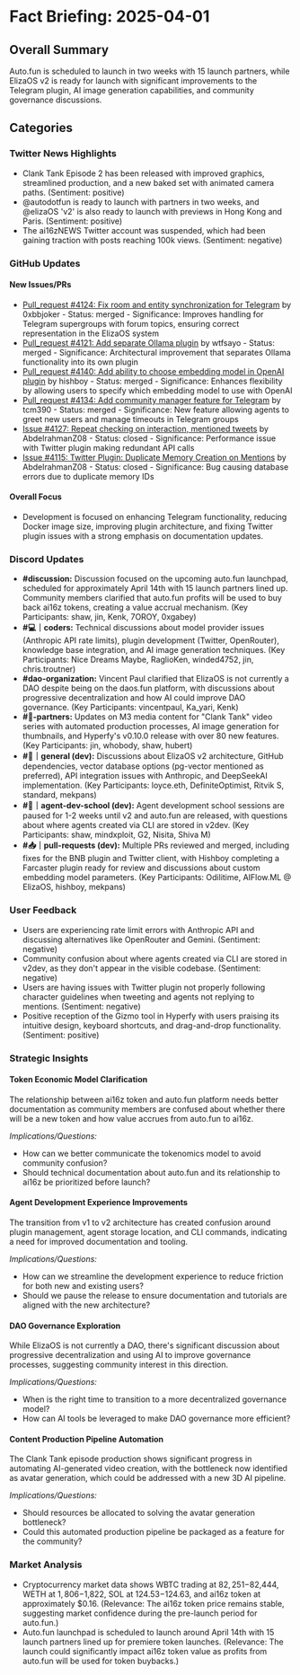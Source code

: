 # Fact Briefing: 2025-04-01

## Overall Summary
Auto.fun is scheduled to launch in two weeks with 15 launch partners, while ElizaOS v2 is ready for launch with significant improvements to the Telegram plugin, AI image generation capabilities, and community governance discussions.

## Categories

### Twitter News Highlights
- Clank Tank Episode 2 has been released with improved graphics, streamlined production, and a new baked set with animated camera paths. (Sentiment: positive)
- @autodotfun is ready to launch with partners in two weeks, and @elizaOS 'v2' is also ready to launch with previews in Hong Kong and Paris. (Sentiment: positive)
- The ai16zNEWS Twitter account was suspended, which had been gaining traction with posts reaching 100k views. (Sentiment: negative)

### GitHub Updates

#### New Issues/PRs
- [Pull_request #4124: Fix room and entity synchronization for Telegram](https://github.com/elizaOS/eliza/pull/4124) by 0xbbjoker - Status: merged - Significance: Improves handling for Telegram supergroups with forum topics, ensuring correct representation in the ElizaOS system
- [Pull_request #4121: Add separate Ollama plugin](https://github.com/elizaOS/eliza/pull/4121) by wtfsayo - Status: merged - Significance: Architectural improvement that separates Ollama functionality into its own plugin
- [Pull_request #4140: Add ability to choose embedding model in OpenAI plugin](https://github.com/elizaOS/eliza/pull/4140) by hishboy - Status: merged - Significance: Enhances flexibility by allowing users to specify which embedding model to use with OpenAI
- [Pull_request #4134: Add community manager feature for Telegram](https://github.com/elizaOS/eliza/pull/4134) by tcm390 - Status: merged - Significance: New feature allowing agents to greet new users and manage timeouts in Telegram groups
- [Issue #4127: Repeat checking on interaction, mentioned tweets](https://github.com/elizaOS/eliza/issues/4127) by AbdelrahmanZ08 - Status: closed - Significance: Performance issue with Twitter plugin making redundant API calls
- [Issue #4115: Twitter Plugin: Duplicate Memory Creation on Mentions](https://github.com/elizaOS/eliza/issues/4115) by AbdelrahmanZ08 - Status: closed - Significance: Bug causing database errors due to duplicate memory IDs

#### Overall Focus
- Development is focused on enhancing Telegram functionality, reducing Docker image size, improving plugin architecture, and fixing Twitter plugin issues with a strong emphasis on documentation updates.

### Discord Updates
- **#discussion:** Discussion focused on the upcoming auto.fun launchpad, scheduled for approximately April 14th with 15 launch partners lined up. Community members clarified that auto.fun profits will be used to buy back ai16z tokens, creating a value accrual mechanism. (Key Participants: shaw, jin, Kenk, 7OROY, 0xgabey)
- **#💻｜coders:** Technical discussions about model provider issues (Anthropic API rate limits), plugin development (Twitter, OpenRouter), knowledge base integration, and AI image generation techniques. (Key Participants: Nice Dreams Maybe, RaglioKen, winded4752, jin, chris.troutner)
- **#dao-organization:** Vincent Paul clarified that ElizaOS is not currently a DAO despite being on the daos.fun platform, with discussions about progressive decentralization and how AI could improve DAO governance. (Key Participants: vincentpaul, Ka_yari, Kenk)
- **#🥇-partners:** Updates on M3 media content for "Clank Tank" video series with automated production processes, AI image generation for thumbnails, and Hyperfy's v0.10.0 release with over 80 new features. (Key Participants: jin, whobody, shaw, hubert)
- **#💬｜general (dev):** Discussions about ElizaOS v2 architecture, GitHub dependencies, vector database options (pg-vector mentioned as preferred), API integration issues with Anthropic, and DeepSeekAI implementation. (Key Participants: loyce.eth, DefiniteOptimist, Ritvik S, standard, mekpans)
- **#🤖｜agent-dev-school (dev):** Agent development school sessions are paused for 1-2 weeks until v2 and auto.fun are released, with questions about where agents created via CLI are stored in v2dev. (Key Participants: shaw, mindxploit, G2, Nisita, Shiva M)
- **#📥｜pull-requests (dev):** Multiple PRs reviewed and merged, including fixes for the BNB plugin and Twitter client, with Hishboy completing a Farcaster plugin ready for review and discussions about custom embedding model parameters. (Key Participants: Odilitime, AIFlow.ML @ ElizaOS, hishboy, mekpans)

### User Feedback
- Users are experiencing rate limit errors with Anthropic API and discussing alternatives like OpenRouter and Gemini. (Sentiment: negative)
- Community confusion about where agents created via CLI are stored in v2dev, as they don't appear in the visible codebase. (Sentiment: negative)
- Users are having issues with Twitter plugin not properly following character guidelines when tweeting and agents not replying to mentions. (Sentiment: negative)
- Positive reception of the Gizmo tool in Hyperfy with users praising its intuitive design, keyboard shortcuts, and drag-and-drop functionality. (Sentiment: positive)

### Strategic Insights

#### Token Economic Model Clarification
The relationship between ai16z token and auto.fun platform needs better documentation as community members are confused about whether there will be a new token and how value accrues from auto.fun to ai16z.

*Implications/Questions:*
  - How can we better communicate the tokenomics model to avoid community confusion?
  - Should technical documentation about auto.fun and its relationship to ai16z be prioritized before launch?

#### Agent Development Experience Improvements
The transition from v1 to v2 architecture has created confusion around plugin management, agent storage location, and CLI commands, indicating a need for improved documentation and tooling.

*Implications/Questions:*
  - How can we streamline the development experience to reduce friction for both new and existing users?
  - Should we pause the release to ensure documentation and tutorials are aligned with the new architecture?

#### DAO Governance Exploration
While ElizaOS is not currently a DAO, there's significant discussion about progressive decentralization and using AI to improve governance processes, suggesting community interest in this direction.

*Implications/Questions:*
  - When is the right time to transition to a more decentralized governance model?
  - How can AI tools be leveraged to make DAO governance more efficient?

#### Content Production Pipeline Automation
The Clank Tank episode production shows significant progress in automating AI-generated video creation, with the bottleneck now identified as avatar generation, which could be addressed with a new 3D AI pipeline.

*Implications/Questions:*
  - Should resources be allocated to solving the avatar generation bottleneck?
  - Could this automated production pipeline be packaged as a feature for the community?

### Market Analysis
- Cryptocurrency market data shows WBTC trading at $82,251-$82,444, WETH at $1,806-$1,822, SOL at $124.53-$124.63, and ai16z token at approximately $0.16. (Relevance: The ai16z token price remains stable, suggesting market confidence during the pre-launch period for auto.fun.)
- Auto.fun launchpad is scheduled to launch around April 14th with 15 launch partners lined up for premiere token launches. (Relevance: The launch could significantly impact ai16z token value as profits from auto.fun will be used for token buybacks.)